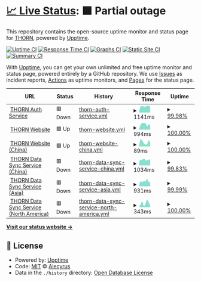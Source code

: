 # [📈 Live Status](https://Alecyrus.github.io/Status): <!--live status--> **🟧 Partial outage**

This repository contains the open-source uptime monitor and status page for [THORN](https://thorn.so), powered by [Upptime](https://github.com/upptime/upptime).

[![Uptime CI](https://github.com/Alecyrus/Status/workflows/Uptime%20CI/badge.svg)](https://github.com/Alecyrus/Status/actions?query=workflow%3A%22Uptime+CI%22)
[![Response Time CI](https://github.com/Alecyrus/Status/workflows/Response%20Time%20CI/badge.svg)](https://github.com/Alecyrus/Status/actions?query=workflow%3A%22Response+Time+CI%22)
[![Graphs CI](https://github.com/Alecyrus/Status/workflows/Graphs%20CI/badge.svg)](https://github.com/Alecyrus/Status/actions?query=workflow%3A%22Graphs+CI%22)
[![Static Site CI](https://github.com/Alecyrus/Status/workflows/Static%20Site%20CI/badge.svg)](https://github.com/Alecyrus/Status/actions?query=workflow%3A%22Static+Site+CI%22)
[![Summary CI](https://github.com/Alecyrus/Status/workflows/Summary%20CI/badge.svg)](https://github.com/Alecyrus/Status/actions?query=workflow%3A%22Summary+CI%22)

With [Upptime](https://upptime.js.org), you can get your own unlimited and free uptime monitor and status page, powered entirely by a GitHub repository. We use [Issues](https://github.com/Alecyrus/Status/issues) as incident reports, [Actions](https://github.com/Alecyrus/Status/actions) as uptime monitors, and [Pages](https://Alecyrus.github.io/Status) for the status page.

<!--start: status pages-->
<!-- This summary is generated by Upptime (https://github.com/upptime/upptime) -->
<!-- Do not edit this manually, your changes will be overwritten -->
<!-- prettier-ignore -->
| URL | Status | History | Response Time | Uptime |
| --- | ------ | ------- | ------------- | ------ |
| <img alt="" src="https://icons.duckduckgo.com/ip3/auth.thorn.so.ico" height="13"> [THORN Auth Service](https://auth.thorn.so) | 🟥 Down | [thorn-auth-service.yml](https://github.com/mooncyan/Status/commits/HEAD/history/thorn-auth-service.yml) | <details><summary><img alt="Response time graph" src="./graphs/thorn-auth-service/response-time-week.png" height="20"> 1141ms</summary><br><a href="https://status.thorn.so/history/thorn-auth-service"><img alt="Response time 939" src="https://img.shields.io/endpoint?url=https%3A%2F%2Fraw.githubusercontent.com%2Fmooncyan%2FStatus%2FHEAD%2Fapi%2Fthorn-auth-service%2Fresponse-time.json"></a><br><a href="https://status.thorn.so/history/thorn-auth-service"><img alt="24-hour response time 1027" src="https://img.shields.io/endpoint?url=https%3A%2F%2Fraw.githubusercontent.com%2Fmooncyan%2FStatus%2FHEAD%2Fapi%2Fthorn-auth-service%2Fresponse-time-day.json"></a><br><a href="https://status.thorn.so/history/thorn-auth-service"><img alt="7-day response time 1141" src="https://img.shields.io/endpoint?url=https%3A%2F%2Fraw.githubusercontent.com%2Fmooncyan%2FStatus%2FHEAD%2Fapi%2Fthorn-auth-service%2Fresponse-time-week.json"></a><br><a href="https://status.thorn.so/history/thorn-auth-service"><img alt="30-day response time 959" src="https://img.shields.io/endpoint?url=https%3A%2F%2Fraw.githubusercontent.com%2Fmooncyan%2FStatus%2FHEAD%2Fapi%2Fthorn-auth-service%2Fresponse-time-month.json"></a><br><a href="https://status.thorn.so/history/thorn-auth-service"><img alt="1-year response time 939" src="https://img.shields.io/endpoint?url=https%3A%2F%2Fraw.githubusercontent.com%2Fmooncyan%2FStatus%2FHEAD%2Fapi%2Fthorn-auth-service%2Fresponse-time-year.json"></a></details> | <details><summary><a href="https://status.thorn.so/history/thorn-auth-service">99.98%</a></summary><a href="https://status.thorn.so/history/thorn-auth-service"><img alt="All-time uptime 99.14%" src="https://img.shields.io/endpoint?url=https%3A%2F%2Fraw.githubusercontent.com%2Fmooncyan%2FStatus%2FHEAD%2Fapi%2Fthorn-auth-service%2Fuptime.json"></a><br><a href="https://status.thorn.so/history/thorn-auth-service"><img alt="24-hour uptime 99.88%" src="https://img.shields.io/endpoint?url=https%3A%2F%2Fraw.githubusercontent.com%2Fmooncyan%2FStatus%2FHEAD%2Fapi%2Fthorn-auth-service%2Fuptime-day.json"></a><br><a href="https://status.thorn.so/history/thorn-auth-service"><img alt="7-day uptime 99.98%" src="https://img.shields.io/endpoint?url=https%3A%2F%2Fraw.githubusercontent.com%2Fmooncyan%2FStatus%2FHEAD%2Fapi%2Fthorn-auth-service%2Fuptime-week.json"></a><br><a href="https://status.thorn.so/history/thorn-auth-service"><img alt="30-day uptime 100.00%" src="https://img.shields.io/endpoint?url=https%3A%2F%2Fraw.githubusercontent.com%2Fmooncyan%2FStatus%2FHEAD%2Fapi%2Fthorn-auth-service%2Fuptime-month.json"></a><br><a href="https://status.thorn.so/history/thorn-auth-service"><img alt="1-year uptime 99.14%" src="https://img.shields.io/endpoint?url=https%3A%2F%2Fraw.githubusercontent.com%2Fmooncyan%2FStatus%2FHEAD%2Fapi%2Fthorn-auth-service%2Fuptime-year.json"></a></details>
| <img alt="" src="https://icons.duckduckgo.com/ip3/www.thorn.so.ico" height="13"> [THORN Website](https://www.thorn.so) | 🟩 Up | [thorn-website.yml](https://github.com/mooncyan/Status/commits/HEAD/history/thorn-website.yml) | <details><summary><img alt="Response time graph" src="./graphs/thorn-website/response-time-week.png" height="20"> 994ms</summary><br><a href="https://status.thorn.so/history/thorn-website"><img alt="Response time 601" src="https://img.shields.io/endpoint?url=https%3A%2F%2Fraw.githubusercontent.com%2Fmooncyan%2FStatus%2FHEAD%2Fapi%2Fthorn-website%2Fresponse-time.json"></a><br><a href="https://status.thorn.so/history/thorn-website"><img alt="24-hour response time 826" src="https://img.shields.io/endpoint?url=https%3A%2F%2Fraw.githubusercontent.com%2Fmooncyan%2FStatus%2FHEAD%2Fapi%2Fthorn-website%2Fresponse-time-day.json"></a><br><a href="https://status.thorn.so/history/thorn-website"><img alt="7-day response time 994" src="https://img.shields.io/endpoint?url=https%3A%2F%2Fraw.githubusercontent.com%2Fmooncyan%2FStatus%2FHEAD%2Fapi%2Fthorn-website%2Fresponse-time-week.json"></a><br><a href="https://status.thorn.so/history/thorn-website"><img alt="30-day response time 758" src="https://img.shields.io/endpoint?url=https%3A%2F%2Fraw.githubusercontent.com%2Fmooncyan%2FStatus%2FHEAD%2Fapi%2Fthorn-website%2Fresponse-time-month.json"></a><br><a href="https://status.thorn.so/history/thorn-website"><img alt="1-year response time 601" src="https://img.shields.io/endpoint?url=https%3A%2F%2Fraw.githubusercontent.com%2Fmooncyan%2FStatus%2FHEAD%2Fapi%2Fthorn-website%2Fresponse-time-year.json"></a></details> | <details><summary><a href="https://status.thorn.so/history/thorn-website">100.00%</a></summary><a href="https://status.thorn.so/history/thorn-website"><img alt="All-time uptime 99.99%" src="https://img.shields.io/endpoint?url=https%3A%2F%2Fraw.githubusercontent.com%2Fmooncyan%2FStatus%2FHEAD%2Fapi%2Fthorn-website%2Fuptime.json"></a><br><a href="https://status.thorn.so/history/thorn-website"><img alt="24-hour uptime 100.00%" src="https://img.shields.io/endpoint?url=https%3A%2F%2Fraw.githubusercontent.com%2Fmooncyan%2FStatus%2FHEAD%2Fapi%2Fthorn-website%2Fuptime-day.json"></a><br><a href="https://status.thorn.so/history/thorn-website"><img alt="7-day uptime 100.00%" src="https://img.shields.io/endpoint?url=https%3A%2F%2Fraw.githubusercontent.com%2Fmooncyan%2FStatus%2FHEAD%2Fapi%2Fthorn-website%2Fuptime-week.json"></a><br><a href="https://status.thorn.so/history/thorn-website"><img alt="30-day uptime 100.00%" src="https://img.shields.io/endpoint?url=https%3A%2F%2Fraw.githubusercontent.com%2Fmooncyan%2FStatus%2FHEAD%2Fapi%2Fthorn-website%2Fuptime-month.json"></a><br><a href="https://status.thorn.so/history/thorn-website"><img alt="1-year uptime 99.99%" src="https://img.shields.io/endpoint?url=https%3A%2F%2Fraw.githubusercontent.com%2Fmooncyan%2FStatus%2FHEAD%2Fapi%2Fthorn-website%2Fuptime-year.json"></a></details>
| <img alt="" src="https://icons.duckduckgo.com/ip3/www.thorn.so.ico" height="13"> [THORN Website (China)](https://www.thorn.so) | 🟩 Up | [thorn-website-china.yml](https://github.com/mooncyan/Status/commits/HEAD/history/thorn-website-china.yml) | <details><summary><img alt="Response time graph" src="./graphs/thorn-website-china/response-time-week.png" height="20"> 89ms</summary><br><a href="https://status.thorn.so/history/thorn-website-china"><img alt="Response time 85" src="https://img.shields.io/endpoint?url=https%3A%2F%2Fraw.githubusercontent.com%2Fmooncyan%2FStatus%2FHEAD%2Fapi%2Fthorn-website-china%2Fresponse-time.json"></a><br><a href="https://status.thorn.so/history/thorn-website-china"><img alt="24-hour response time 73" src="https://img.shields.io/endpoint?url=https%3A%2F%2Fraw.githubusercontent.com%2Fmooncyan%2FStatus%2FHEAD%2Fapi%2Fthorn-website-china%2Fresponse-time-day.json"></a><br><a href="https://status.thorn.so/history/thorn-website-china"><img alt="7-day response time 89" src="https://img.shields.io/endpoint?url=https%3A%2F%2Fraw.githubusercontent.com%2Fmooncyan%2FStatus%2FHEAD%2Fapi%2Fthorn-website-china%2Fresponse-time-week.json"></a><br><a href="https://status.thorn.so/history/thorn-website-china"><img alt="30-day response time 94" src="https://img.shields.io/endpoint?url=https%3A%2F%2Fraw.githubusercontent.com%2Fmooncyan%2FStatus%2FHEAD%2Fapi%2Fthorn-website-china%2Fresponse-time-month.json"></a><br><a href="https://status.thorn.so/history/thorn-website-china"><img alt="1-year response time 85" src="https://img.shields.io/endpoint?url=https%3A%2F%2Fraw.githubusercontent.com%2Fmooncyan%2FStatus%2FHEAD%2Fapi%2Fthorn-website-china%2Fresponse-time-year.json"></a></details> | <details><summary><a href="https://status.thorn.so/history/thorn-website-china">100.00%</a></summary><a href="https://status.thorn.so/history/thorn-website-china"><img alt="All-time uptime 99.99%" src="https://img.shields.io/endpoint?url=https%3A%2F%2Fraw.githubusercontent.com%2Fmooncyan%2FStatus%2FHEAD%2Fapi%2Fthorn-website-china%2Fuptime.json"></a><br><a href="https://status.thorn.so/history/thorn-website-china"><img alt="24-hour uptime 100.00%" src="https://img.shields.io/endpoint?url=https%3A%2F%2Fraw.githubusercontent.com%2Fmooncyan%2FStatus%2FHEAD%2Fapi%2Fthorn-website-china%2Fuptime-day.json"></a><br><a href="https://status.thorn.so/history/thorn-website-china"><img alt="7-day uptime 100.00%" src="https://img.shields.io/endpoint?url=https%3A%2F%2Fraw.githubusercontent.com%2Fmooncyan%2FStatus%2FHEAD%2Fapi%2Fthorn-website-china%2Fuptime-week.json"></a><br><a href="https://status.thorn.so/history/thorn-website-china"><img alt="30-day uptime 100.00%" src="https://img.shields.io/endpoint?url=https%3A%2F%2Fraw.githubusercontent.com%2Fmooncyan%2FStatus%2FHEAD%2Fapi%2Fthorn-website-china%2Fuptime-month.json"></a><br><a href="https://status.thorn.so/history/thorn-website-china"><img alt="1-year uptime 99.99%" src="https://img.shields.io/endpoint?url=https%3A%2F%2Fraw.githubusercontent.com%2Fmooncyan%2FStatus%2FHEAD%2Fapi%2Fthorn-website-china%2Fuptime-year.json"></a></details>
| <img alt="" src="https://icons.duckduckgo.com/ip3/syncpoint.thorn.red.ico" height="13"> [THORN Data Sync Service (China)](https://syncpoint.thorn.red/latency) | 🟥 Down | [thorn-data-sync-service-china.yml](https://github.com/mooncyan/Status/commits/HEAD/history/thorn-data-sync-service-china.yml) | <details><summary><img alt="Response time graph" src="./graphs/thorn-data-sync-service-china/response-time-week.png" height="20"> 1034ms</summary><br><a href="https://status.thorn.so/history/thorn-data-sync-service-china"><img alt="Response time 1140" src="https://img.shields.io/endpoint?url=https%3A%2F%2Fraw.githubusercontent.com%2Fmooncyan%2FStatus%2FHEAD%2Fapi%2Fthorn-data-sync-service-china%2Fresponse-time.json"></a><br><a href="https://status.thorn.so/history/thorn-data-sync-service-china"><img alt="24-hour response time 947" src="https://img.shields.io/endpoint?url=https%3A%2F%2Fraw.githubusercontent.com%2Fmooncyan%2FStatus%2FHEAD%2Fapi%2Fthorn-data-sync-service-china%2Fresponse-time-day.json"></a><br><a href="https://status.thorn.so/history/thorn-data-sync-service-china"><img alt="7-day response time 1034" src="https://img.shields.io/endpoint?url=https%3A%2F%2Fraw.githubusercontent.com%2Fmooncyan%2FStatus%2FHEAD%2Fapi%2Fthorn-data-sync-service-china%2Fresponse-time-week.json"></a><br><a href="https://status.thorn.so/history/thorn-data-sync-service-china"><img alt="30-day response time 1048" src="https://img.shields.io/endpoint?url=https%3A%2F%2Fraw.githubusercontent.com%2Fmooncyan%2FStatus%2FHEAD%2Fapi%2Fthorn-data-sync-service-china%2Fresponse-time-month.json"></a><br><a href="https://status.thorn.so/history/thorn-data-sync-service-china"><img alt="1-year response time 1140" src="https://img.shields.io/endpoint?url=https%3A%2F%2Fraw.githubusercontent.com%2Fmooncyan%2FStatus%2FHEAD%2Fapi%2Fthorn-data-sync-service-china%2Fresponse-time-year.json"></a></details> | <details><summary><a href="https://status.thorn.so/history/thorn-data-sync-service-china">99.83%</a></summary><a href="https://status.thorn.so/history/thorn-data-sync-service-china"><img alt="All-time uptime 98.86%" src="https://img.shields.io/endpoint?url=https%3A%2F%2Fraw.githubusercontent.com%2Fmooncyan%2FStatus%2FHEAD%2Fapi%2Fthorn-data-sync-service-china%2Fuptime.json"></a><br><a href="https://status.thorn.so/history/thorn-data-sync-service-china"><img alt="24-hour uptime 98.79%" src="https://img.shields.io/endpoint?url=https%3A%2F%2Fraw.githubusercontent.com%2Fmooncyan%2FStatus%2FHEAD%2Fapi%2Fthorn-data-sync-service-china%2Fuptime-day.json"></a><br><a href="https://status.thorn.so/history/thorn-data-sync-service-china"><img alt="7-day uptime 99.83%" src="https://img.shields.io/endpoint?url=https%3A%2F%2Fraw.githubusercontent.com%2Fmooncyan%2FStatus%2FHEAD%2Fapi%2Fthorn-data-sync-service-china%2Fuptime-week.json"></a><br><a href="https://status.thorn.so/history/thorn-data-sync-service-china"><img alt="30-day uptime 99.89%" src="https://img.shields.io/endpoint?url=https%3A%2F%2Fraw.githubusercontent.com%2Fmooncyan%2FStatus%2FHEAD%2Fapi%2Fthorn-data-sync-service-china%2Fuptime-month.json"></a><br><a href="https://status.thorn.so/history/thorn-data-sync-service-china"><img alt="1-year uptime 98.86%" src="https://img.shields.io/endpoint?url=https%3A%2F%2Fraw.githubusercontent.com%2Fmooncyan%2FStatus%2FHEAD%2Fapi%2Fthorn-data-sync-service-china%2Fuptime-year.json"></a></details>
| <img alt="" src="https://icons.duckduckgo.com/ip3/hk.syncpoint.thorn.so.ico" height="13"> [THORN Data Sync Service (Asia)](https://hk.syncpoint.thorn.so/latency) | 🟥 Down | [thorn-data-sync-service-asia.yml](https://github.com/mooncyan/Status/commits/HEAD/history/thorn-data-sync-service-asia.yml) | <details><summary><img alt="Response time graph" src="./graphs/thorn-data-sync-service-asia/response-time-week.png" height="20"> 931ms</summary><br><a href="https://status.thorn.so/history/thorn-data-sync-service-asia"><img alt="Response time 991" src="https://img.shields.io/endpoint?url=https%3A%2F%2Fraw.githubusercontent.com%2Fmooncyan%2FStatus%2FHEAD%2Fapi%2Fthorn-data-sync-service-asia%2Fresponse-time.json"></a><br><a href="https://status.thorn.so/history/thorn-data-sync-service-asia"><img alt="24-hour response time 734" src="https://img.shields.io/endpoint?url=https%3A%2F%2Fraw.githubusercontent.com%2Fmooncyan%2FStatus%2FHEAD%2Fapi%2Fthorn-data-sync-service-asia%2Fresponse-time-day.json"></a><br><a href="https://status.thorn.so/history/thorn-data-sync-service-asia"><img alt="7-day response time 931" src="https://img.shields.io/endpoint?url=https%3A%2F%2Fraw.githubusercontent.com%2Fmooncyan%2FStatus%2FHEAD%2Fapi%2Fthorn-data-sync-service-asia%2Fresponse-time-week.json"></a><br><a href="https://status.thorn.so/history/thorn-data-sync-service-asia"><img alt="30-day response time 922" src="https://img.shields.io/endpoint?url=https%3A%2F%2Fraw.githubusercontent.com%2Fmooncyan%2FStatus%2FHEAD%2Fapi%2Fthorn-data-sync-service-asia%2Fresponse-time-month.json"></a><br><a href="https://status.thorn.so/history/thorn-data-sync-service-asia"><img alt="1-year response time 991" src="https://img.shields.io/endpoint?url=https%3A%2F%2Fraw.githubusercontent.com%2Fmooncyan%2FStatus%2FHEAD%2Fapi%2Fthorn-data-sync-service-asia%2Fresponse-time-year.json"></a></details> | <details><summary><a href="https://status.thorn.so/history/thorn-data-sync-service-asia">99.99%</a></summary><a href="https://status.thorn.so/history/thorn-data-sync-service-asia"><img alt="All-time uptime 98.65%" src="https://img.shields.io/endpoint?url=https%3A%2F%2Fraw.githubusercontent.com%2Fmooncyan%2FStatus%2FHEAD%2Fapi%2Fthorn-data-sync-service-asia%2Fuptime.json"></a><br><a href="https://status.thorn.so/history/thorn-data-sync-service-asia"><img alt="24-hour uptime 99.95%" src="https://img.shields.io/endpoint?url=https%3A%2F%2Fraw.githubusercontent.com%2Fmooncyan%2FStatus%2FHEAD%2Fapi%2Fthorn-data-sync-service-asia%2Fuptime-day.json"></a><br><a href="https://status.thorn.so/history/thorn-data-sync-service-asia"><img alt="7-day uptime 99.99%" src="https://img.shields.io/endpoint?url=https%3A%2F%2Fraw.githubusercontent.com%2Fmooncyan%2FStatus%2FHEAD%2Fapi%2Fthorn-data-sync-service-asia%2Fuptime-week.json"></a><br><a href="https://status.thorn.so/history/thorn-data-sync-service-asia"><img alt="30-day uptime 100.00%" src="https://img.shields.io/endpoint?url=https%3A%2F%2Fraw.githubusercontent.com%2Fmooncyan%2FStatus%2FHEAD%2Fapi%2Fthorn-data-sync-service-asia%2Fuptime-month.json"></a><br><a href="https://status.thorn.so/history/thorn-data-sync-service-asia"><img alt="1-year uptime 98.65%" src="https://img.shields.io/endpoint?url=https%3A%2F%2Fraw.githubusercontent.com%2Fmooncyan%2FStatus%2FHEAD%2Fapi%2Fthorn-data-sync-service-asia%2Fuptime-year.json"></a></details>
| <img alt="" src="https://icons.duckduckgo.com/ip3/sv.syncpoint.thorn.so.ico" height="13"> [THORN Data Sync Service (North America)](https://sv.syncpoint.thorn.so/latency) | 🟥 Down | [thorn-data-sync-service-north-america.yml](https://github.com/mooncyan/Status/commits/HEAD/history/thorn-data-sync-service-north-america.yml) | <details><summary><img alt="Response time graph" src="./graphs/thorn-data-sync-service-north-america/response-time-week.png" height="20"> 343ms</summary><br><a href="https://status.thorn.so/history/thorn-data-sync-service-north-america"><img alt="Response time 341" src="https://img.shields.io/endpoint?url=https%3A%2F%2Fraw.githubusercontent.com%2Fmooncyan%2FStatus%2FHEAD%2Fapi%2Fthorn-data-sync-service-north-america%2Fresponse-time.json"></a><br><a href="https://status.thorn.so/history/thorn-data-sync-service-north-america"><img alt="24-hour response time 95" src="https://img.shields.io/endpoint?url=https%3A%2F%2Fraw.githubusercontent.com%2Fmooncyan%2FStatus%2FHEAD%2Fapi%2Fthorn-data-sync-service-north-america%2Fresponse-time-day.json"></a><br><a href="https://status.thorn.so/history/thorn-data-sync-service-north-america"><img alt="7-day response time 343" src="https://img.shields.io/endpoint?url=https%3A%2F%2Fraw.githubusercontent.com%2Fmooncyan%2FStatus%2FHEAD%2Fapi%2Fthorn-data-sync-service-north-america%2Fresponse-time-week.json"></a><br><a href="https://status.thorn.so/history/thorn-data-sync-service-north-america"><img alt="30-day response time 328" src="https://img.shields.io/endpoint?url=https%3A%2F%2Fraw.githubusercontent.com%2Fmooncyan%2FStatus%2FHEAD%2Fapi%2Fthorn-data-sync-service-north-america%2Fresponse-time-month.json"></a><br><a href="https://status.thorn.so/history/thorn-data-sync-service-north-america"><img alt="1-year response time 341" src="https://img.shields.io/endpoint?url=https%3A%2F%2Fraw.githubusercontent.com%2Fmooncyan%2FStatus%2FHEAD%2Fapi%2Fthorn-data-sync-service-north-america%2Fresponse-time-year.json"></a></details> | <details><summary><a href="https://status.thorn.so/history/thorn-data-sync-service-north-america">100.00%</a></summary><a href="https://status.thorn.so/history/thorn-data-sync-service-north-america"><img alt="All-time uptime 98.78%" src="https://img.shields.io/endpoint?url=https%3A%2F%2Fraw.githubusercontent.com%2Fmooncyan%2FStatus%2FHEAD%2Fapi%2Fthorn-data-sync-service-north-america%2Fuptime.json"></a><br><a href="https://status.thorn.so/history/thorn-data-sync-service-north-america"><img alt="24-hour uptime 99.99%" src="https://img.shields.io/endpoint?url=https%3A%2F%2Fraw.githubusercontent.com%2Fmooncyan%2FStatus%2FHEAD%2Fapi%2Fthorn-data-sync-service-north-america%2Fuptime-day.json"></a><br><a href="https://status.thorn.so/history/thorn-data-sync-service-north-america"><img alt="7-day uptime 100.00%" src="https://img.shields.io/endpoint?url=https%3A%2F%2Fraw.githubusercontent.com%2Fmooncyan%2FStatus%2FHEAD%2Fapi%2Fthorn-data-sync-service-north-america%2Fuptime-week.json"></a><br><a href="https://status.thorn.so/history/thorn-data-sync-service-north-america"><img alt="30-day uptime 100.00%" src="https://img.shields.io/endpoint?url=https%3A%2F%2Fraw.githubusercontent.com%2Fmooncyan%2FStatus%2FHEAD%2Fapi%2Fthorn-data-sync-service-north-america%2Fuptime-month.json"></a><br><a href="https://status.thorn.so/history/thorn-data-sync-service-north-america"><img alt="1-year uptime 98.78%" src="https://img.shields.io/endpoint?url=https%3A%2F%2Fraw.githubusercontent.com%2Fmooncyan%2FStatus%2FHEAD%2Fapi%2Fthorn-data-sync-service-north-america%2Fuptime-year.json"></a></details>

<!--end: status pages-->

[**Visit our status website →**](https://Alecyrus.github.io/Status)

## 📄 License

- Powered by: [Upptime](https://github.com/upptime/upptime)
- Code: [MIT](./LICENSE) © [Alecyrus](https://Alecyrus.github.io/Status)
- Data in the `./history` directory: [Open Database License](https://opendatacommons.org/licenses/odbl/1-0/)
